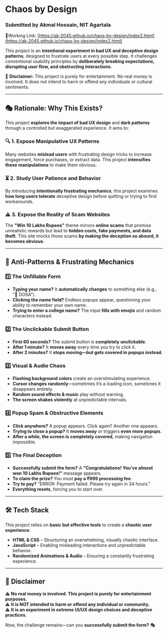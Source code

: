 # **Chaos by Design**  
### **Submitted by Akmal Hossain, NIT Agartala**  

🔗Working Link: [https://ak-2045.github.io/chaos-by-design/index2.html](https://ak-2045.github.io/chaos-by-design/index2.html) 

This project is an **intentional experiment in bad UX and deceptive design patterns**, designed to frustrate users at every possible step. It challenges conventional usability principles by **deliberately breaking expectations, disrupting user flow, and obstructing interactions**.  

🚨 **Disclaimer:** This project is purely for entertainment. No real money is involved. It does not intend to harm or offend any individuals or cultural sentiments.  

---

## **🎭 Rationale: Why This Exists?**  

This project **explores the impact of bad UX design** and **dark patterns** through a controlled but exaggerated experience. It aims to:  

### **🔍 1. Expose Manipulative UX Patterns**  
Many websites **mislead users** with frustrating design tricks to increase engagement, force purchases, or extract data. This project **intensifies these manipulations** to make them obvious.  

### **⏳ 2. Study User Patience and Behavior**  
By introducing **intentionally frustrating mechanics**, this project examines **how long users tolerate** deceptive design before quitting or trying to find workarounds.  

### **⚠️ 3. Expose the Reality of Scam Websites**  
The **"Win 10 Lakhs Rupees"** theme mirrors **online scams** that promise unrealistic rewards but lead to **hidden costs, fake payments, and data theft**. This site mocks those scams **by making the deception so absurd, it becomes obvious**.  

---

## **🚫 Anti-Patterns & Frustrating Mechanics**  

### **1️⃣ The Unfillable Form**  
- **Typing your name?** It **automatically changes** to something else (e.g., "🍛 DOSA").  
- **Clicking the name field?** Endless popups appear, questioning your ability to remember your own name.  
- **Trying to enter a college name?** The input **fills with emojis** and random characters instead.  

### **2️⃣ The Unclickable Submit Button**  
- **First 60 seconds?** The submit button is **completely unclickable**.  
- **After 1 minute?** It **moves away** every time you try to click it.  
- **After 2 minutes?** It **stops moving—but gets covered in popups instead**.  

### **3️⃣ Visual & Audio Chaos**  
- **Flashing background colors** create an overstimulating experience.  
- **Cursor changes randomly**—sometimes it’s a loading icon, sometimes it disappears entirely.  
- **Random sound effects & music** play without warning.  
- **The screen shakes violently** at unpredictable intervals.  

### **4️⃣ Popup Spam & Obstructive Elements**  
- **Click anywhere?** A popup appears. Click again? Another one appears.  
- **Trying to close a popup?** It **moves away** or triggers **even more popups**.  
- **After a while, the screen is completely covered**, making navigation impossible.  

### **5️⃣ The Final Deception**  
- **Successfully submit the form?** A **"Congratulations! You’ve almost won 10 Lakhs Rupees!"** message appears.  
- **To claim the prize?** You must **pay a ₹999 processing fee**.  
- **Try to pay?** "ERROR: Payment failed. Please try again in 24 hours."  
- **Everything resets**, forcing you to start over.  

---

## **🛠️ Tech Stack**  
This project relies on **basic but effective tools** to create a **chaotic user experience**:  
- **HTML & CSS** – Structuring an overwhelming, visually chaotic interface.  
- **JavaScript** – Enabling misleading interactions and unpredictable behavior.  
- **Randomized Animations & Audio** – Ensuring a constantly frustrating experience.  

---

## **🚨 Disclaimer**  
⚠️ **No real money is involved. This project is purely for entertainment purposes.**  
⚠️ **It is NOT intended to harm or offend any individual or community.**  
⚠️ **It is an experiment in extreme UI/UX design choices and deceptive practices.**  

Now, the challenge remains—can you **successfully submit the form?** 🎭  
